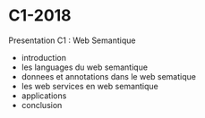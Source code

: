 # C1-2018
Presentation C1 : Web Semantique

* introduction 
* les languages du web semantique
* donnees et annotations dans le web sematique
* les web services en web semantique
* applications 
* conclusion
